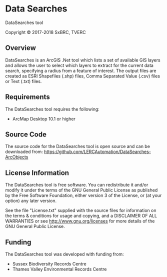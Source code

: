Data Searches
=============

DataSearches tool

Copyright © 2017-2018 SxBRC, TVERC

Overview
--------
DataSearches is an ArcGIS .Net tool which lists a set of available GIS layers and allows the user to select which layers to extract for the current data search, specifying a radius from a feature of interest. The output files are created as ESRI Shapefiles (.shp) files, Comma Separated Value (.csv) files or Text (.txt) files.

Requirements
------------
The DataSearches tool requires the following:

 - ArcMap Desktop 10.1 or higher

Source Code
-----------
The source code for the DataSearches tool is open source and can be downloaded from:
<https://github.com/LERCAutomation/DataSearches-ArcObjects>

License Information
-------------------
The DataSearches tool is free software. You can redistribute it and/or modify it
under the terms of the GNU General Public License as published by the Free
Software Foundation, either version 3 of the License, or (at your option) any
later version.

See the file "License.txt" supplied with the source files for information on the
terms & conditions for usage and copying, and a DISCLAIMER OF ALL WARRANTIES
or see <http://www.gnu.org/licenses> for more details of the GNU General Public
License.

Funding
-------
The DataSearches tool was developed with funding from:

* Sussex Biodiversity Records Centre
* Thames Valley Environmental Records Centre
